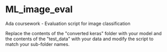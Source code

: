 # ML_image_eval
Ada coursework - Evaluation script for image classification


Replace the contents of the "converted keras" folder with your model and the contents of the "test_data" with your data and modify the script to match your sub-folder names.
